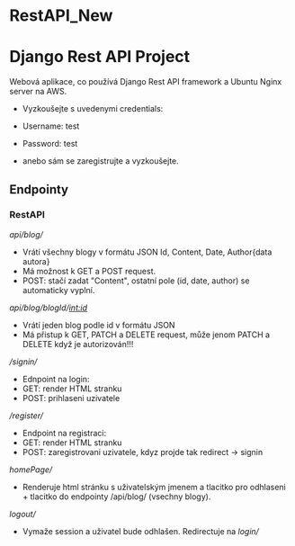 # RestAPI_New
# Django Rest API Project 
Webová aplikace, co používá Django Rest API framework a Ubuntu Nginx server na AWS.

- Vyzkoušejte s uvedenymi credentials:
- Username: test
- Password: test

- anebo sám se zaregistrujte a vyzkoušejte.


## Endpointy
### RestAPI

*api/blog/*
 - Vrátí všechny blogy v formátu JSON Id, Content, Date, Author{data autora}
 - Má možnost k GET a POST request.
 - POST: stačí zadat "Content", ostatní pole (id, date, author) se automaticky vyplní.
 
*api/blog/blogId/<int:id>*
 - Vrátí jeden blog podle id v formátu JSON
 - Má přistup k GET, PATCH a DELETE request, může jenom PATCH a DELETE když je autorizován!!!
 
*/signin/*
- Ednpoint na login:
- GET: render HTML stranku
- POST: prihlaseni uzivatele

*/register/*
- Endpoint na registraci:
- GET: render HTML stranku
- POST: zaregistrovani uzivatele, kdyz projde tak redirect -> signin

*homePage/*
- Renderuje html stránku s uživatelským jmenem a tlacitko pro odhlaseni + tlacitko do endpointy /api/blog/ (vsechny blogy).

*logout/*
- Vymaže session a uživatel bude odhlašen. Redirectuje na *login/*
